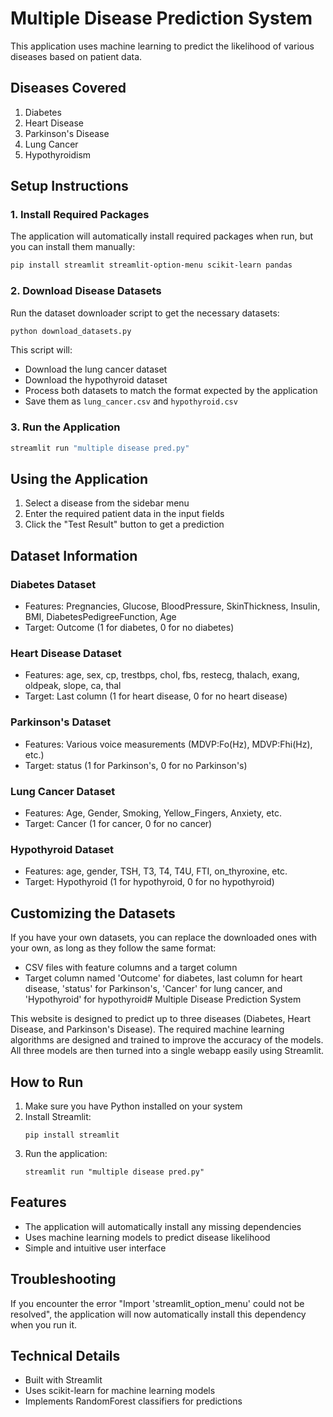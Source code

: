 # Multiple Disease Prediction System

This application uses machine learning to predict the likelihood of various diseases based on patient data.

## Diseases Covered

1. Diabetes
2. Heart Disease
3. Parkinson's Disease
4. Lung Cancer
5. Hypothyroidism

## Setup Instructions

### 1. Install Required Packages

The application will automatically install required packages when run, but you can install them manually:

```bash
pip install streamlit streamlit-option-menu scikit-learn pandas
```

### 2. Download Disease Datasets

Run the dataset downloader script to get the necessary datasets:

```bash
python download_datasets.py
```

This script will:
- Download the lung cancer dataset
- Download the hypothyroid dataset
- Process both datasets to match the format expected by the application
- Save them as `lung_cancer.csv` and `hypothyroid.csv`

### 3. Run the Application

```bash
streamlit run "multiple disease pred.py"
```

## Using the Application

1. Select a disease from the sidebar menu
2. Enter the required patient data in the input fields
3. Click the "Test Result" button to get a prediction

## Dataset Information

### Diabetes Dataset
- Features: Pregnancies, Glucose, BloodPressure, SkinThickness, Insulin, BMI, DiabetesPedigreeFunction, Age
- Target: Outcome (1 for diabetes, 0 for no diabetes)

### Heart Disease Dataset
- Features: age, sex, cp, trestbps, chol, fbs, restecg, thalach, exang, oldpeak, slope, ca, thal
- Target: Last column (1 for heart disease, 0 for no heart disease)

### Parkinson's Dataset
- Features: Various voice measurements (MDVP:Fo(Hz), MDVP:Fhi(Hz), etc.)
- Target: status (1 for Parkinson's, 0 for no Parkinson's)

### Lung Cancer Dataset
- Features: Age, Gender, Smoking, Yellow_Fingers, Anxiety, etc.
- Target: Cancer (1 for cancer, 0 for no cancer)

### Hypothyroid Dataset
- Features: age, gender, TSH, T3, T4, T4U, FTI, on_thyroxine, etc.
- Target: Hypothyroid (1 for hypothyroid, 0 for no hypothyroid)

## Customizing the Datasets

If you have your own datasets, you can replace the downloaded ones with your own, as long as they follow the same format:
- CSV files with feature columns and a target column
- Target column named 'Outcome' for diabetes, last column for heart disease, 'status' for Parkinson's, 'Cancer' for lung cancer, and 'Hypothyroid' for hypothyroid# Multiple Disease Prediction System

This website is designed to predict up to three diseases (Diabetes, Heart Disease, and Parkinson's Disease). The required machine learning algorithms are designed and trained to improve the accuracy of the models. All three models are then turned into a single webapp easily using Streamlit.

## How to Run

1. Make sure you have Python installed on your system
2. Install Streamlit:
   ```
   pip install streamlit
   ```
3. Run the application:
   ```
   streamlit run "multiple disease pred.py"
   ```

## Features

- The application will automatically install any missing dependencies
- Uses machine learning models to predict disease likelihood
- Simple and intuitive user interface

## Troubleshooting

If you encounter the error "Import 'streamlit_option_menu' could not be resolved", the application will now automatically install this dependency when you run it.

## Technical Details

- Built with Streamlit
- Uses scikit-learn for machine learning models
- Implements RandomForest classifiers for predictions
